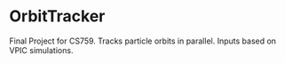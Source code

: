 # OrbitTracker
Final Project for CS759. Tracks particle orbits in parallel. Inputs based on VPIC simulations.
